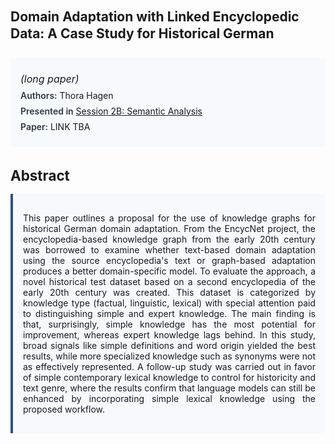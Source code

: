 
<style>    
    h2 {
        margin-top: 0;
        margin-bottom: 1.5rem;
        line-height: 1.3;
    }
    
    h3 {
        margin-top: 2rem;
        margin-bottom: 1rem;
        font-size: 1.4rem;
        font-weight:bold;
    }
    
    .metadata {
        background-color: #f7fafc;
        padding: 1rem;
        border-radius: 6px;
        margin-bottom: 2rem;
    }
    
    .metadata p {
        margin: 0.5rem 0;
    }
    
    .abstract {
        text-align: justify;
        padding: 1rem;
        background-color: #f7fafc;
        border-left: 4px solid #2c5282;
        border-radius: 0 6px 6px 0;
    }
    
    strong {
        color: #2d3748;
        font-weight: 600;
    }
</style>
<main role="main">
<h2>Domain Adaptation with Linked Encyclopedic Data: A Case Study for Historical German</h2>

<section class="metadata">
<p style='font-size:1rem'><i>(long paper)</i></p>
<p><strong>Authors:</strong> Thora Hagen</p>
<p><strong>Presented in</strong> <a href="/programme/#session2B">Session 2B: Semantic Analysis</a></p>
<p><strong>Paper:</strong> LINK TBA</p>
</section>

<section>
<h3>Abstract</h3>
<div class="abstract">
<p>This paper outlines a proposal for the use of knowledge graphs for historical German domain adaptation. From the  EncycNet  project, the encyclopedia-based knowledge graph from the early 20th century was borrowed to examine whether text-based domain adaptation using the source encyclopedia's text or graph-based adaptation produces a better domain-specific model. To evaluate the approach, a novel historical test dataset based on a second encyclopedia of the early 20th century was created. This dataset is categorized by knowledge type (factual, linguistic, lexical) with special attention paid to distinguishing simple and expert knowledge. The main finding is that, surprisingly, simple knowledge has the most potential for improvement, whereas expert knowledge lags behind. In this study, broad signals like simple definitions and word origin yielded the best results, while more specialized knowledge such as synonyms were not as effectively represented. A follow-up study was carried out in favor of simple contemporary lexical knowledge to control for historicity and text genre, where the results confirm that language models can still be enhanced by incorporating simple lexical knowledge using the proposed workflow.</p>
</div>
</section>
</main>